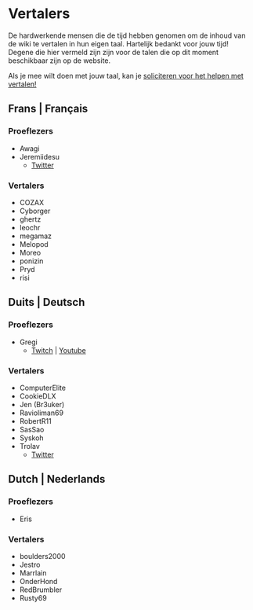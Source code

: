 # Vertalers
De hardwerkende mensen die de tijd hebben genomen om de inhoud van de wiki te vertalen in hun eigen taal. Hartelijk bedankt voor jouw tijd! Degene die hier vermeld zijn zijn voor de talen die op dit moment beschikbaar zijn op de website.

Als je mee wilt doen met jouw taal, kan je [soliciteren voor het helpen met vertalen!](https://forms.gle/e3BqA3poMjESARe76)

## Frans | Français

### Proeflezers

* Awagi
* Jeremiidesu
  * [Twitter](https://twitter.com/Jeremiidesu)

### Vertalers

* COZAX
* Cyborger
* ghertz
* leochr
* megamaz
* Melopod
* Moreo
* ponizin
* Pryd
* risi

## Duits | Deutsch

### Proeflezers

* Gregi
  * [Twitch](https://www.twitch.tv/grregi) | [Youtube](https://www.youtube.com/user/gregiplays)

### Vertalers

* ComputerElite
* CookieDLX
* Jen (Br3uker)
* Ravioliman69
* RobertR11
* SasSao
* Syskoh
* Trolav
  * [Twitter](twitter.com/Trolav1)

## Dutch | Nederlands

### Proeflezers

* Eris

### Vertalers

* boulders2000
* Jestro
* Marrlain
* OnderHond
* RedBrumbler
* Rusty69
